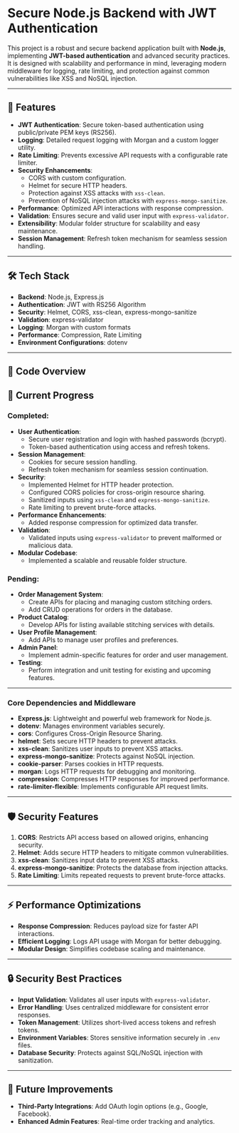 # Secure Node.js Backend with JWT Authentication

This project is a robust and secure backend application built with **Node.js**, implementing **JWT-based authentication** and advanced security practices. It is designed with scalability and performance in mind, leveraging modern middleware for logging, rate limiting, and protection against common vulnerabilities like XSS and NoSQL injection.

---

## 🚀 Features

- **JWT Authentication**: Secure token-based authentication using public/private PEM keys (RS256).
- **Logging**: Detailed request logging with Morgan and a custom logger utility.
- **Rate Limiting**: Prevents excessive API requests with a configurable rate limiter.
- **Security Enhancements**:
  - CORS with custom configuration.
  - Helmet for secure HTTP headers.
  - Protection against XSS attacks with `xss-clean`.
  - Prevention of NoSQL injection attacks with `express-mongo-sanitize`.
- **Performance**: Optimized API interactions with response compression.
- **Validation**: Ensures secure and valid user input with `express-validator`.
- **Extensibility**: Modular folder structure for scalability and easy maintenance.
- **Session Management**: Refresh token mechanism for seamless session handling.

---

## 🛠️ Tech Stack

- **Backend**: Node.js, Express.js
- **Authentication**: JWT with RS256 Algorithm
- **Security**: Helmet, CORS, xss-clean, express-mongo-sanitize
- **Validation**: express-validator
- **Logging**: Morgan with custom formats
- **Performance**: Compression, Rate Limiting
- **Environment Configurations**: dotenv

---

## 📄 Code Overview

## 📄 Current Progress

### Completed:
- **User Authentication**:
  - Secure user registration and login with hashed passwords (bcrypt).
  - Token-based authentication using access and refresh tokens.
- **Session Management**:
  - Cookies for secure session handling.
  - Refresh token mechanism for seamless session continuation.
- **Security**:
  - Implemented Helmet for HTTP header protection.
  - Configured CORS policies for cross-origin resource sharing.
  - Sanitized inputs using `xss-clean` and `express-mongo-sanitize`.
  - Rate limiting to prevent brute-force attacks.
- **Performance Enhancements**:
  - Added response compression for optimized data transfer.
- **Validation**:
  - Validated inputs using `express-validator` to prevent malformed or malicious data.
- **Modular Codebase**:
  - Implemented a scalable and reusable folder structure.

### Pending:
- **Order Management System**:
  - Create APIs for placing and managing custom stitching orders.
  - Add CRUD operations for orders in the database.
- **Product Catalog**:
  - Develop APIs for listing available stitching services with details.
- **User Profile Management**:
  - Add APIs to manage user profiles and preferences.
- **Admin Panel**:
  - Implement admin-specific features for order and user management.
- **Testing**:
  - Perform integration and unit testing for existing and upcoming features.

---

### Core Dependencies and Middleware

- **Express.js**: Lightweight and powerful web framework for Node.js.
- **dotenv**: Manages environment variables securely.
- **cors**: Configures Cross-Origin Resource Sharing.
- **helmet**: Sets secure HTTP headers to prevent attacks.
- **xss-clean**: Sanitizes user inputs to prevent XSS attacks.
- **express-mongo-sanitize**: Protects against NoSQL injection.
- **cookie-parser**: Parses cookies in HTTP requests.
- **morgan**: Logs HTTP requests for debugging and monitoring.
- **compression**: Compresses HTTP responses for improved performance.
- **rate-limiter-flexible**: Implements configurable API request limits.

---

## 🛡️ Security Features

1. **CORS**: Restricts API access based on allowed origins, enhancing security.
2. **Helmet**: Adds secure HTTP headers to mitigate common vulnerabilities.
3. **xss-clean**: Sanitizes input data to prevent XSS attacks.
4. **express-mongo-sanitize**: Protects the database from injection attacks.
5. **Rate Limiting**: Limits repeated requests to prevent brute-force attacks.

---

## ⚡ Performance Optimizations

- **Response Compression**: Reduces payload size for faster API interactions.
- **Efficient Logging**: Logs API usage with Morgan for better debugging.
- **Modular Design**: Simplifies codebase scaling and maintenance.

---

## 🔒 Security Best Practices

- **Input Validation**: Validates all user inputs with `express-validator`.
- **Error Handling**: Uses centralized middleware for consistent error responses.
- **Token Management**: Utilizes short-lived access tokens and refresh tokens.
- **Environment Variables**: Stores sensitive information securely in `.env` files.
- **Database Security**: Protects against SQL/NoSQL injection with sanitization.

---

## 🚀 Future Improvements

- **Third-Party Integrations**: Add OAuth login options (e.g., Google, Facebook).
- **Enhanced Admin Features**: Real-time order tracking and analytics.
